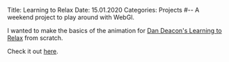 Title: Learning to Relax
Date: 15.01.2020
Categories: Projects
#--
A weekend project to play around with WebGl.

I wanted to make the basics of the animation for
<a href="https://www.youtube.com/watch?v=RtjS3KN162s" target="_blank"> Dan Deacon's Learning to Relax</a> 
from scratch.

Check it out [here](../../projects/learningToRelax/index.html).